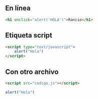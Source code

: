 ## En línea
```html
<h1 onclick="alert('HOLA')">Rancio</h1>
```
## Etiqueta script
```html
<script type="text/javascript">
    alert("Hola")
</script>
```
## Con otro archivo
```html
<script src="codigo.js"></script>
```
```js
alert("Hola")
```